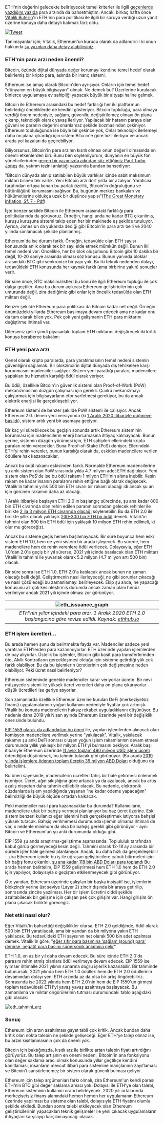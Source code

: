 ETH'nin değerini gelecekte belirleyecek temel kriterler ile ilgili [geçenlerde yazdığım yazıda](https://turansert.com/genel/2020/08/06/gelecekte-eth-nin-degerini-neler-etkileyecek.html) para arzında da bahsetmiştim. Ancak, birkaç hafta önce [Vitalik Buterin](https://twitter.com/VitalikButerin)'in ETH'nin para politikası ile ilgili bir soruya verdiği uzun yanıt üzerine konuya daha detaylı bakmak farz oldu. 

<a href="https://twitter.com/VitalikButerin/status/1329297577439760384">
         <img alt="Tweet" src="/assets/VB_tweet_on_ETH_supply_800.jpg"></a>

Tanımayanlar için; Vitalik, Ethereum'un kurucu olarak da adlandırılır ki onun hakkında [şu yazıdan daha detay alabilirsiniz](/genel/2018/06/14/dunyanin-en-buyuk-bilgisayari-ethereumun-hikayesi.html).. 

### ETH'nin para arzı neden önemli?

Bitcoin, özünde dijital dünyada değer korumayı kendine temel hedef olarak belirlemiş bir kripto para, aslında bir inanç sistemi.  

Ethereum ise amaç olarak Bitcoin'den ayrışıyor. Onların için temel hedef "dünyanın en büyük bilgisayarı" olmak. Ne demek bu? Üzerlerine kurulacak binlerce uygulamaya ev sahipliği yapacak büyük bir altyapı haline gelmek. 

Bitcoin ile Ethereum arasındaki bu hedef farklılığı her iki platformun belirlediği önceliklerde de kendini gösteriyor. Bitcoin topluluğu, para olmaya verdiği önem nedeniyle, sağlam, güvenilir, değiştirilemez olmayı ön plana çıkarıp, teknolojik olarak yavaş ilerliyor. Yapılacak bir hatanın paraya olan güveni ve paranın değerini onarılamaz şekilde bozmasından çekiniyor. Ethereum topluluğunda ise böyle bir çekince yok, Onlar  teknolojik ilerlemeyi daha ön plana çıkardığı için sistem Bitcoin'e göre hızlı ilerliyor ve ancak arada yol kazaları da geçirebiliyor. 

Biliyorsunuz, Bitcoin'in para arzının kısıtlı olması onun değerli olmasında en önemli etkenlerden biri. Bunu ben söylemiyorum, dünyanın en büyük fon yöneticilerinden [geçen bir yazımızda adından söz ettiğimiz Paul Tudor Jones](/genel/2020/11/24/bitcoin-dunyasinin-yeni-halkasi.html) da, yatırım tezini anlattığı yazısında bundan bahsediyor: 

"Bitcoin dünyada alınıp satılabilen büyük varlıklar içinde sabit maksimum miktarı bilinen tek varlık. Yeni Bitcoin arzı dört yılda bir azalıyor. Yaratıcısı tarafından ortaya konan bu parlak özellik, Bitcoin'in doğruluğunu ve bütünlüğünü korumasını sağlıyor. Bu, bugünün merkez bankaları ve hükümetlerine oldukça uzak bir düşünce yapısı"([The Great Monetary Inflation, Sf. 7 - Pdf](https://www.docdroid.net/H1fuimX/the-great-monetary-inflation-pdf#page=7))

İşte benzer şekilde Bitcoin ile Ethereum arasındaki farklılığı para politikalarında da görüyoruz.  Örneğin, hangi anda ne kadar BTC çıkarılmış, kuruşu kuruşuna sistemi takip eden her bir makinede eş şekilde tutuluyor.  Ayrıca, Jones'un da yukarıda dediği gibi Bitcoin'in para arzı belli ve 2040 yılında sonlanacak şekilde planlanmış.

Ethereum'da ise durum farklı. Örneğin, tedavülde olan ETH sayısı konusunda anlık olarak tek bir sayı elde etmek mümkün değil. Bunun iki temel nedeni var:  Öncelikle, her bir blok oluşumunu Bitcoin gibi 10 dakika bir değil, 10-20 saniye arasında olması söz konusu. Bunun yanında bloklar arasındaki BTC gibi senkronize bir yapı yok. Bu iki teknik nedenden dolayı, tedavüldeki ETH konusunda her kaynak farklı (ama birbirine yakın) sonuçlar verir. 

Bir süre önce, BTC maksimalistleri bu konu ile ilgili Ethereum topluğu ile çok dalga geçtiler.  Ama bu durum açıkcası Ethereum geliştiricilerinin çok umurunda değil, zira dediğimiz gibi onlar için öncelik tedavülde olan ETH miktarı değil. 

Benzer şekilde Ethereum para politikası da Bitcoin kadar net değil. Örneğin önümüzdeki yıllarda Ethereum basılmaya devam edecek ama ne kadar onu da tam olarak bilen yok. Pek çok yeni gelişmenin ETH para miktarını değiştirme ihtimali var. 

Dilerseniz gelin şimdi piyasadaki toplam ETH miktarını değiştirecek iki kritik konuya beraberce bakalım: 

### ETH yeni para arzı
Genel olarak kripto paralarda, para yaratılmasının temel nedeni sistemin güvenliğini sağlamak. Bir blokzincirin dijital dünyada dış tehlikelere karşı korunmasını madenciler sağlıyor. Sistem yeni yarattığı paraları, madencilere yaptıkları bu hizmetin karşılığı ödül olarak veriyor.  

Bu ödül, özellikle Bitcoin'in güvenlik sistemi olan Proof-of-Work (PoW) mekanizmasının düzgün çalışması için gerekli. Çünkü mekanizmayı çalıştırmak için bilgisayarların efor sarfetmesi gerekiyor, bu da ancak elektrik enerjisi ile gerçekleşebiliyor. 

Ethereum sistemi de benzer şekilde PoW sistemi ile çalışıyor. Ancak Ethereum 2.0. denen yeni versiyonda (ki [1 Aralık 2020 itibariyle düğmeye basıldı](https://www.btchaber.com/ethereum-2-0a-yatirilan-miktar-1-milyona-ulasti/)), sistem artık yeni bir aşamaya geçiyor. 

Bir kaç yıl sürebilecek bu geçişin sonunda artık Ethereum sisteminin korunması için madencilerin enerji harcamasına ihtiyaç kalmayacak. Bunun yerine, sistemin düzgün yürümesi için, ETH sahipleri ellerindeki kripto paraları rehin verecekler. Buna Proof-of-Stake (PoS) deniyor. Ellerindeki ETH'yi rehin verenler, bunun karşılığı olarak da, eskiden madencilere verilen ödüllere hak kazanacaklar. 

Ancak bu ödül rakamı eskisinden farklı. Normalde Ethereum madencilerine şu anki sistem olan PoW sırasında yılda 4.7 milyon adet ETH dağıtılıyor. Yeni sistem olan PoS'de ise bu ödül rakamı 1 milyon ETH'nin altına inebilir. Kesin rakam ne kadar insanın paralarını rehin ettiğine bağlı olarak değişecek. Vitalik'in tahmini yıllık 500 bin ETH civarı bir rakam olacağı idi ancak şu an için görünen rakamın daha az olacağı. 

1 Aralık itibariyle başlayan ETH 2.0'ın başlangıç sürecinde, şu ana kadar 800 bin ETH civarında olan rehin edilen paranın sonradan gelecek rehinler ile birlikte [2 ila 3 milyon ETH civarında olacağı](https://beaconscan.com) söylenebilir. Bu da ETH 2.0 ile birlikte yıllık olarak yaklaşık [200-300 bin ETH bir ödül](https://docs.ethhub.io/ethereum-basics/monetary-policy/#proof-of-stake-impact) demek. Vitalik'in tahmini olan 500 bin ETH ödül için yaklaşık 10 milyon ETH rehin edilmeli, ki olur mu göreceğiz). 

Ancak bu sisteme geçiş hemen başlamayacak. Bir süre boyunca hem eski sistem ETH 1.0, hem de yeni sistem bir arada işleyecek. Bu sürede, hem madencilere hem de rehin verenlere ödül verilecek. Dolayısıyla, eğer ETH 1.0'dan 2.0'a geçiş bir yıl sürerse, 2021 yılı içinde basılacak olan ETH miktarı Vitalik'in tahmini ile yuvarlak olarak 5.2 milyon (4.7 milyon artı 500 bin) olacak. 

Bir süre sonra ise ETH 1.0, ETH 2.0'a katılacak ancak bunun ne zaman olacağı belli değil. Geliştirmenin nasıl ilerleyeceği, ne gibi sorunlar çıkacağı ve nasıl çözüleceği bu zamanlamayı belirleyecek. Ekip şu anda, ne yapacağı konusunu az çok kesinleştirmiş durumda ancak zaman planı henüz verilmiyor ancak 2021 yılı içinde olması zor görünüyor. 

| ![eth_issuance_graph](/assets/eth_issuance_graph_v1_800.jpg)|
|:--:| 
| *ETH'nin yıllar içindeki para arzı. 1 Aralık 2020 ETH 2.0 başlangıcına göre revize edildi. Kaynak: [ethhub.io](https://docs.ethhub.io/ethereum-basics/monetary-policy/#proof-of-stake-impact)*|


### ETH işlem ücretleri... 

Bu arada hemen şunu da belirtmekte fayda var. Madenciler sadece yeni yaratılan ETH'lerden para kazanmıyorlar. ETH üzerinde yapılan işlemlerden de pay alıyorlar. Üstelik bu işlemler, Bitcoin gibi basit para transferlerinden öte, Akıllı Kontratların gerçekleşmesi olduğu için sisteme getirdiği yük çok farklı olabiliyor. Bu da bu işlemlerin ücretlerinin çok değişmesine neden olabiliyor. Peki ücret nasıl belirleniyor? 

Ethereum sisteminde genelde madenciler karar veriyorlar ücrete. Bir nevi müzayede sistemi ile yüksek ücret verenleri daha ön plana çıkarıyorlar - düşük ücretlileri ise geriye atıyorlar. 

Son zamanlarda özellikle Ethereum üzerine kurulan DeFi (merkeziyetsiz finans) uygulamalarının yoğun kullanımı nedeniyle fiyatlar çok artmıştı. Vitalik bu konuda madencilerin haksız rekabet uyguladıklarını düşünüyor. Bu nedenle daha 2019 yılı Nisan ayında Ethereum üzerinde yeni bir değişiklik önerisinde bulundu. 

[EIP 1559 olarak da adlandırılan bu öneri](https://eips.ethereum.org/EIPS/eip-1559) ile, yapılan işlemlerden alınacak olan komisyon madencilere verilmek yerine "yakılacak". Vitalik, yakılacak rakamın şu anki DeFi sonrası oluşan yoğun işlem rakamlarının devam etmesi durumunda yıllık yaklaşık bir milyon ETH'yi bulmasını bekliyor. Aralık başı itibariyle Ethereum üzerinde [11 aylık toplam 490 milyon USD işlem ücreti](https://formula-builder.coinmetrics.io/#369) ödendiğini düşünürsek, bu tahmin tutacak gibi görünüyor. (Bu arada [2019 yılında işlemlere ödenen toplam ücretin 35 milyon ABD Doları](https://formula-builder.coinmetrics.io/#371) olduğunu da belirtelim). 

Bu öneri sayesinde, madencilerin ücretleri fahiş bir hale getirmesi önlenmek isteniyor. Ücret, ağın sıkışlığına göre artacak ya da azalacak, ancak bu artış azalış nispeten daha tahmin edilebilir olacak. Bu nedenle, elektronik cüzdanlarda işlem yapıldığında yaşanan "ne kadar ödeme yapacağım" belirsizliği de büyük ölçüde ortadan kalkacak. 

Peki madenciler nasıl para kazanacaklar bu durumda? Kullanıcıların, madencilere ufak bir bahşiş vermesi planlanıyor bu baz ücret üzerine. Eski sistem benzeri kullanıcı eğer işlemini hızlı gerçekleştirmek istiyorsa bahşişi yüksek tutacak. Bahşiş verilmemesi durumunda işlemin olmama ihtimali de var, o nedenle minimum da olsa bir bahşiş gerekli gibi görünüyor - aynı Bitcoin ve Ethereum'un şu anki durumunda olduğu gibi. 

EIP 1559 şu anda araştırma-geliştirme aşamasında. Toplululuk tarafından kabul görüp görmeyeceği kesin değil. Tahmini olarak 12-18 ay arasında bir sürede işler hale gelmesi planlanıyor. Ancak, bu daha hızlı da gerçekleşebilir - zira Ethereum içinde bu iş ile uğraşan geliştiricilere çabuk bitirmeleri için bir bağış fonu çıkarıldı, [şu ana kadar 118 bin ABD Doları para toplandı](https://gitcoin.co/grants/946/project-title-eip-1559-community-fund) Bu arada hemen belirtelim, EIP 1559 geliştirmesi hem ETH 1.0 hem de ETH 2.0 için yapılıyor, dolayısıyla o geçişten etkilenmeyecek gibi görünüyor. 

Öte yandan, Ethereum üzerinde çalışılan bir başka insiyatif ise, işlemlerin blokzincir yerine üst seviye (Layer 2) zincir dışında bir araya getirilip, sonrasında zincire yazılması. Her bir işlem ücretini ciddi şekilde azaltabilecek bir gelişme için çalışan pek çok girişim var. Hangi girişim ön plana çıkacak birlikte göreceğiz. 

### Net etki nasıl olur?

Eğer Vitalik'in bahsettiği değişiklikler olursa, ETH 2.0 geldiğinde, ödül olarak 500 bin ETH yaratılacak, ama bir yandan da bir milyona yakın ETH yakılacak. Bu tedavüldeki ETH sayısının net olarak 500 bin adet azalması demek. Vitalik'in göre, "[eğer sıfır para basımına 'sağlam (sound) para' denirse, negatif para basımı süpersonik anlamına gelir](https://www.realvision.com/rv/channel/realvision/videos/a0dafe0546b44328bac2ec75f7934d1d)" 

ETH 1.0, en az bir yıl daha devam edecek. Bu süre içinde ETH 2.0'da parasını rehin etmiş olanlara ödül verilmeye devam edecek. EIP 1559 ise iyimser ihtimalle 2021 yılının sonarına doğru işlerlik kazanabilir. Bir tahminde bulunursak, 2021 yılında hem ETH 1.0 ödülleri hem de ETH 2.0 ödüllerinin devamından dolayı yeni ETH arzında az da olsa bir artış öngörebiliriz. Sonrasında ise 2022 yılında hem ETH 2.0'nin hem de EIP 1559'un girmesi toplam tedavüldeki ETH'yi yavaş yavaş azaltmaya başlayacak. Bu zamanlama ve miktar öngörülerinin tutması durumundaki tablo aşağıdaki gibi olacak: 

 ![eth_tahmini_arz](/assets/ETH_tahmini_arz_v2.png)

### Sonuç
Ethereum için arzın azaltılması gayet tabii çok kritik. Ancak bundan daha kritik olan nokta talebin ne şekilde gelişeceği. Eğer ETH'ye talep olmaz ise, bu arzın kısıtlanmasının çok da önemi yok. 

Bitcoin için baktığınızda, kısıtlı arz ile birlikte artan talebin fiyatı artırdığını görüyorüz. Bu talep artışının en önemi nedeni, Bitcoin'in ana fonksiyonu olan değer saklama aracı olmak konusunda yıllar geçtikçe kendini kanıtlaması, insanların mevcut itibari para sistemine inançlarının zayıflaması ve Bitcoin'i sansürlenemez bir sistem olarak güvenli bulması geliyor. 

Ethereum için talep argümanları farkı olmalı, zira Ethereum'un kendi parası ETH'nin BTC gibi değer saklama amacı yok. Dolayısı ile ETH'ye olan talebi, Ethereum sisteminin kullanım oranı belirleyecek. 2020 yılı ortalarında merkeziyetsiz finans alanındaki hemen hemen her uygulamanın Ethereum üzerinde yapılması bu sisteme olan talebi, dolayısıyla ETH fiyatını olumlu şekilde etkiledi. Bundan sonra talebi etkileyecek olan  Ethereum geliştiricilerinin yapacakları teknik gelişmeler ile yeni çıkacak uygulamaların ihtiyaçları karşılayıp karşılamayacağı olacak. 
